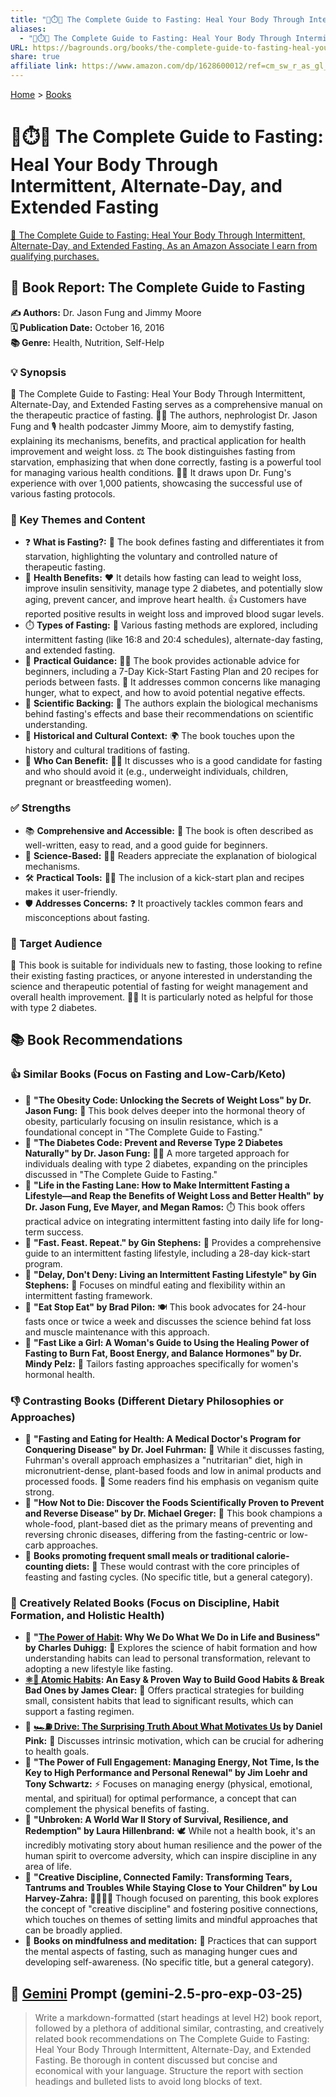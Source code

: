 ```yaml
---
title: "📖⏱️🍎 The Complete Guide to Fasting: Heal Your Body Through Intermittent, Alternate-Day, and Extended Fasting"
aliases:
  - "📖⏱️🍎 The Complete Guide to Fasting: Heal Your Body Through Intermittent, Alternate-Day, and Extended Fasting"
URL: https://bagrounds.org/books/the-complete-guide-to-fasting-heal-your-body-through-intermittent-alternate-day-and-extended-fasting
share: true
affiliate link: https://www.amazon.com/dp/1628600012/ref=cm_sw_r_as_gl_apa_gl_i_GHG9YEPD66B1H2F2BAP5?linkCode=ml1&tag=bagrounds-20
---
```

[Home](../index.md) > [Books](./index.md)  
# 📖⏱️🍎 The Complete Guide to Fasting: Heal Your Body Through Intermittent, Alternate-Day, and Extended Fasting  
[🛒 The Complete Guide to Fasting: Heal Your Body Through Intermittent, Alternate-Day, and Extended Fasting. As an Amazon Associate I earn from qualifying purchases.](https://www.amazon.com/dp/1628600012/ref=cm_sw_r_as_gl_apa_gl_i_GHG9YEPD66B1H2F2BAP5?linkCode=ml1&tag=bagrounds-20)  
  
## 📖 Book Report: The Complete Guide to Fasting  
  
**✍️ Authors:** Dr. Jason Fung and Jimmy Moore  
**🗓️ Publication Date:** October 16, 2016  
**📚 Genre:** Health, Nutrition, Self-Help  
  
### 💡 Synopsis  
📖 The Complete Guide to Fasting: Heal Your Body Through Intermittent, Alternate-Day, and Extended Fasting serves as a comprehensive manual on the therapeutic practice of fasting. 👨‍⚕️ The authors, nephrologist Dr. Jason Fung and 🎙️ health podcaster Jimmy Moore, aim to demystify fasting, explaining its mechanisms, benefits, and practical application for health improvement and weight loss. ⚖️ The book distinguishes fasting from starvation, emphasizing that when done correctly, fasting is a powerful tool for managing various health conditions. 🧑‍⚕️ It draws upon Dr. Fung's experience with over 1,000 patients, showcasing the successful use of various fasting protocols.  
  
### 🔑 Key Themes and Content  
* ❓ **What is Fasting?:** 📖 The book defines fasting and differentiates it from starvation, highlighting the voluntary and controlled nature of therapeutic fasting.  
* 💪 **Health Benefits:** ❤️ It details how fasting can lead to weight loss, improve insulin sensitivity, manage type 2 diabetes, and potentially slow aging, prevent cancer, and improve heart health. 👍 Customers have reported positive results in weight loss and improved blood sugar levels.  
* ⏱️ **Types of Fasting:** 🔄 Various fasting methods are explored, including intermittent fasting (like 16:8 and 20:4 schedules), alternate-day fasting, and extended fasting.  
* 📝 **Practical Guidance:** 🧑‍🍳 The book provides actionable advice for beginners, including a 7-Day Kick-Start Fasting Plan and 20 recipes for periods between fasts. 🤔 It addresses common concerns like managing hunger, what to expect, and how to avoid potential negative effects.  
* 🔬 **Scientific Backing:** 🧠 The authors explain the biological mechanisms behind fasting's effects and base their recommendations on scientific understanding.  
* 📜 **Historical and Cultural Context:** 🌍 The book touches upon the history and cultural traditions of fasting.  
* 🙋 **Who Can Benefit:** 🧑‍⚕️ It discusses who is a good candidate for fasting and who should avoid it (e.g., underweight individuals, children, pregnant or breastfeeding women).  
  
### ✅ Strengths  
* 📚 **Comprehensive and Accessible:** 📖 The book is often described as well-written, easy to read, and a good guide for beginners.  
* 🧪 **Science-Based:** 🧑‍🔬 Readers appreciate the explanation of biological mechanisms.  
* 🛠️ **Practical Tools:** 👨‍🍳 The inclusion of a kick-start plan and recipes makes it user-friendly.  
* 🛡️ **Addresses Concerns:** ❓ It proactively tackles common fears and misconceptions about fasting.  
  
### 🎯 Target Audience  
🙋 This book is suitable for individuals new to fasting, those looking to refine their existing fasting practices, or anyone interested in understanding the science and therapeutic potential of fasting for weight management and overall health improvement. 👨‍⚕️ It is particularly noted as helpful for those with type 2 diabetes.  
  
## 📚 Book Recommendations  
### 👍 Similar Books (Focus on Fasting and Low-Carb/Keto)  
* 📖 **"The Obesity Code: Unlocking the Secrets of Weight Loss" by Dr. Jason Fung:** 🧬 This book delves deeper into the hormonal theory of obesity, particularly focusing on insulin resistance, which is a foundational concept in "The Complete Guide to Fasting."  
* 📖 **"The Diabetes Code: Prevent and Reverse Type 2 Diabetes Naturally" by Dr. Jason Fung:** 👨‍⚕️ A more targeted approach for individuals dealing with type 2 diabetes, expanding on the principles discussed in "The Complete Guide to Fasting."  
* 📖 **"Life in the Fasting Lane: How to Make Intermittent Fasting a Lifestyle—and Reap the Benefits of Weight Loss and Better Health" by Dr. Jason Fung, Eve Mayer, and Megan Ramos:** ⏱️ This book offers practical advice on integrating intermittent fasting into daily life for long-term success.  
* 📖 **"Fast. Feast. Repeat." by Gin Stephens:** 📝 Provides a comprehensive guide to an intermittent fasting lifestyle, including a 28-day kick-start program.  
* 📖 **"Delay, Don't Deny: Living an Intermittent Fasting Lifestyle" by Gin Stephens:** 🧘 Focuses on mindful eating and flexibility within an intermittent fasting framework.  
* 📖 **"Eat Stop Eat" by Brad Pilon:** 🍽️ This book advocates for 24-hour fasts once or twice a week and discusses the science behind fat loss and muscle maintenance with this approach.  
* 📖 **"Fast Like a Girl: A Woman's Guide to Using the Healing Power of Fasting to Burn Fat, Boost Energy, and Balance Hormones" by Dr. Mindy Pelz:** 👩 Tailors fasting approaches specifically for women's hormonal health.  
  
### 👎 Contrasting Books (Different Dietary Philosophies or Approaches)  
* 📖 **"Fasting and Eating for Health: A Medical Doctor's Program for Conquering Disease" by Dr. Joel Fuhrman:** 🥦 While it discusses fasting, Fuhrman's overall approach emphasizes a "nutritarian" diet, high in micronutrient-dense, plant-based foods and low in animal products and processed foods. 🥬 Some readers find his emphasis on veganism quite strong.  
* 📖 **"How Not to Die: Discover the Foods Scientifically Proven to Prevent and Reverse Disease" by Dr. Michael Greger:** 🍎 This book champions a whole-food, plant-based diet as the primary means of preventing and reversing chronic diseases, differing from the fasting-centric or low-carb approaches.  
* 📖 **Books promoting frequent small meals or traditional calorie-counting diets:** 🔢 These would contrast with the core principles of feasting and fasting cycles. (No specific title, but a general category).  
  
### 🧠 Creatively Related Books (Focus on Discipline, Habit Formation, and Holistic Health)  
* 📖 **"[The Power of Habit](./the-power-of-habit.md): Why We Do What We Do in Life and Business" by Charles Duhigg:** 🔁 Explores the science of habit formation and how understanding habits can lead to personal transformation, relevant to adopting a new lifestyle like fasting.  
* **[⚛️🔄 Atomic Habits](./atomic-habits.md): An Easy & Proven Way to Build Good Habits & Break Bad Ones by James Clear:** 🧱 Offers practical strategies for building small, consistent habits that lead to significant results, which can support a fasting regimen.  
* 📖 **[🏎️⛽ Drive: The Surprising Truth About What Motivates Us](./drive-the-surprising-truth-about-what-motivates-us.md) by Daniel Pink:** 🚀 Discusses intrinsic motivation, which can be crucial for adhering to health goals.  
* 📖 **"The Power of Full Engagement: Managing Energy, Not Time, Is the Key to High Performance and Personal Renewal" by Jim Loehr and Tony Schwartz:** ⚡ Focuses on managing energy (physical, emotional, mental, and spiritual) for optimal performance, a concept that can complement the physical benefits of fasting.  
* 📖 **"Unbroken: A World War II Story of Survival, Resilience, and Redemption" by Laura Hillenbrand:** 🕊️ While not a health book, it's an incredibly motivating story about human resilience and the power of the human spirit to overcome adversity, which can inspire discipline in any area of life.  
* 📖 **"Creative Discipline, Connected Family: Transforming Tears, Tantrums and Troubles While Staying Close to Your Children" by Lou Harvey-Zahra:** 👨‍👩‍👧‍👦 Though focused on parenting, this book explores the concept of "creative discipline" and fostering positive connections, which touches on themes of setting limits and mindful approaches that can be broadly applied.  
* 📖 **Books on mindfulness and meditation:** 🧘 Practices that can support the mental aspects of fasting, such as managing hunger cues and developing self-awareness. (No specific title, but a general category).  
  
## 💬 [Gemini](../software/gemini.md) Prompt (gemini-2.5-pro-exp-03-25)  
> Write a markdown-formatted (start headings at level H2) book report, followed by a plethora of additional similar, contrasting, and creatively related book recommendations on The Complete Guide to Fasting: Heal Your Body Through Intermittent, Alternate-Day, and Extended Fasting. Be thorough in content discussed but concise and economical with your language. Structure the report with section headings and bulleted lists to avoid long blocks of text.